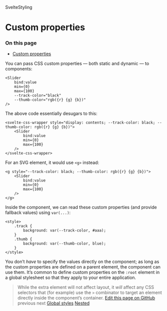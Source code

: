 SvelteStyling

# Custom properties

### On this page

- [Custom properties](https://svelte.dev/docs/svelte/</docs/svelte/custom-properties>)

You can pass CSS custom properties — both static and dynamic — to components:

```
<Slider
	bind:value
	min={0}
	max={100}
	--track-color="black"
	--thumb-color="rgb({r} {g} {b})"
/>
```

The above code essentially desugars to this:

```
<svelte-css-wrapper style="display: contents; --track-color: black; --thumb-color: rgb({r} {g} {b})">
	<Slider
		bind:value
		min={0}
		max={100}
	/>
</svelte-css-wrapper>
```

For an SVG element, it would use `<g>` instead:

```
<g style="--track-color: black; --thumb-color: rgb({r} {g} {b})">
	<Slider
		bind:value
		min={0}
		max={100}
	/>
</g>
```

Inside the component, we can read these custom properties (and provide fallback values) using `var(...)`[](https://svelte.dev/docs/svelte/<https:/developer.mozilla.org/en-US/docs/Web/CSS/Using_CSS_custom_properties>):

```
<style>
	.track {
		background: var(--track-color, #aaa);
	}
	.thumb {
		background: var(--thumb-color, blue);
	}
</style>
```

You don’t _have_ to specify the values directly on the component; as long as the custom properties are defined on a parent element, the component can use them. It’s common to define custom properties on the `:root` element in a global stylesheet so that they apply to your entire application.

> While the extra element will not affect layout, it _will_ affect any CSS selectors that (for example) use the `>` combinator to target an element directly inside the component’s container.
> [ Edit this page on GitHub](https://svelte.dev/docs/svelte/<https:/github.com/sveltejs/svelte/edit/main/documentation/docs/04-styling/03-custom-properties.md>)
> previous next
> [Global styles](https://svelte.dev/docs/svelte/</docs/svelte/global-styles>) [Nested <style> elements](https://svelte.dev/docs/svelte/</docs/svelte/nested-style-elements>)
